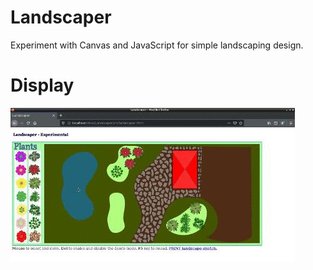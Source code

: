 # Landscaper

Experiment with Canvas and JavaScript for simple landscaping design.<br>

# Display

![display](https://github.com/jpenrici/Landscaper/blob/main/display/landscaper.gif)
